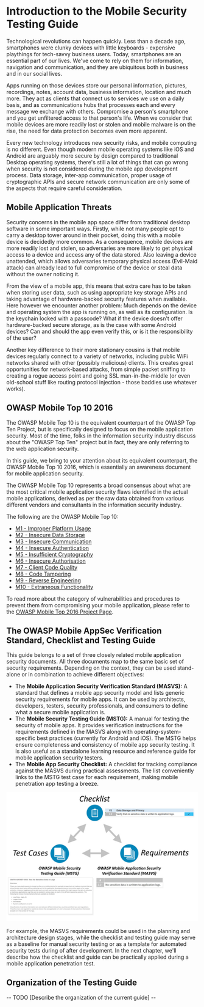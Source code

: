 # Introduction to the Mobile Security Testing Guide

Technological revolutions can happen quickly. Less than a decade ago, smartphones were clunky devices with little keyboards - expensive playthings for tech-savvy business users. Today, smartphones are an essential part of our lives. We've come to rely on them for information, navigation and communication, and they are ubiquitous both in business and in our social lives.

Apps running on those devices store our personal information, pictures, recordings, notes, account data, business information, location and much more. They act as clients that connect us to services we use on a daily basis, and as communications hubs that processes each and every message we exchange with others. Compromise a person's smartphone and you get unfiltered access to that person's life. When we consider that mobile devices are more readily lost or stolen and mobile malware is on the rise, the need for data protection becomes even more apparent.

Every new technology introduces new security risks, and mobile computing is no different. Even though modern mobile operating systems like iOS and Android are arguably more secure by design compared to traditional Desktop operating systems, there's still a lot of things that can go wrong when security is not considered during the mobile app development process. Data storage, inter-app communication, proper usage of cryptographic APIs and secure network communication are only some of the aspects that require careful consideration.

## Mobile Application Threats

Security concerns in the mobile app space differ from traditional desktop software in some important ways. Firstly, while not many people opt to carry a desktop tower around in their pocket, doing this with a mobile device is decidedly more common. As a consequence, mobile devices are more readily lost and stolen, so adversaries are more likely to get physical access to a device and access any of the data stored. Also leaving a device unattended, which allows adversaries temporary physical access (Evil-Maid attack) can already lead to full compromise of the device or steal data without the owner noticing it.

From the view of a mobile app, this means that extra care has to be taken when storing user data, such as using appropriate key storage APIs and taking advantage of hardware-backed security features when available. Here however we encounter another problem: Much depends on the device and operating system the app is running on, as well as its configuration. Is the keychain locked with a passcode? What if the device doesn't offer hardware-backed secure storage, as is the case with some Android devices? Can and should the app even verify this, or is it the responsibility of the user?

Another key difference to their more stationary cousins is that mobile devices regularly connect to a variety of networks, including public WiFi networks shared with other (possibly malicious) clients. This creates great opportunities for network-based attacks, from simple packet sniffing to creating a rogue access point and going SSL man-in-the-middle (or even old-school stuff like routing protocol injection - those baddies use whatever works).

## OWASP Mobile Top 10 2016
The OWASP Mobile Top 10 is the equivalent counterpart of the OWASP Top Ten Project, but is specifically designed to focus on the mobile application security. Most of the time, folks in the information security industry discuss about the "OWASP Top Ten" project but in fact, they are only referring to the web application security. 

In this guide, we bring to your attention about its equivalent counterpart, the OWASP Mobile Top 10 2016, which is essentially an awareness document for mobile application security. 

The OWASP Mobile Top 10 represents a broad consensus about what are the most critical mobile application security flaws identified in the actual mobile applications, derived as per the raw data obtained from various different vendors and consultants in the information security industry. 

The following are the OWASP Mobile Top 10:
* [M1 - Improper Platform Usage](https://www.owasp.org/index.php/Mobile_Top_10_2016-M1-Improper_Platform_Usage)
* [M2 - Insecure Data Storage](https://www.owasp.org/index.php/Mobile_Top_10_2016-M2-Insecure_Data_Storage)
* [M3 - Insecure Communication](https://www.owasp.org/index.php/Mobile_Top_10_2016-M3-Insecure_Communication)
* [M4 - Insecure Authentication](https://www.owasp.org/index.php/Mobile_Top_10_2016-M4-Insecure_Authentication)
* [M5 - Insufficient Cryptography](https://www.owasp.org/index.php/Mobile_Top_10_2016-M5-Insufficient_Cryptography)
* [M6 - Insecure Authorisation](https://www.owasp.org/index.php/Mobile_Top_10_2016-M6-Insecure_Authorization)
* [M7 - Client Code Quality](https://www.owasp.org/index.php/Mobile_Top_10_2016-M7-Poor_Code_Quality)
* [M8 - Code Tampering](https://www.owasp.org/index.php/Mobile_Top_10_2016-M8-Code_Tampering)
* [M9 - Reverse Engineering](https://www.owasp.org/index.php/Mobile_Top_10_2016-M9-Reverse_Engineering)
* [M10 - Extraneous Functionality](https://www.owasp.org/index.php/Mobile_Top_10_2016-M10-Extraneous_Functionality)

To read more about the category of vulnerabilities and procedures to prevent them from compromising your mobile application, please refer to the [OWASP Mobile Top 2016 Project Page](https://www.owasp.org/index.php/Mobile_Top_10_2016-Top_10).

## The OWASP Mobile AppSec Verification Standard, Checklist and Testing Guide

This guide belongs to a set of three closely related mobile application security documents. All three documents map to the same basic set of security requirements. Depending on the context, they can be used stand-alone or in combination to achieve different objectives:

* The **Mobile Application Security Verification Standard (MASVS):** A standard that defines a mobile app security model and lists generic security requirements for mobile apps. It can be used by architects, developers, testers, security professionals, and consumers to define what a secure mobile application is.
* The **Mobile Security Testing Guide (MSTG):** A manual for testing the security of mobile apps. It provides verification instructions for the requirements defined in the MASVS along with operating-system-specific best practices (currently for Android and iOS). The MSTG helps ensure completeness and consistency of mobile app security testing. It is also useful as a standalone learning resource and reference guide for mobile application security testers.
* The **Mobile App Security Checklist:** A checklist for tracking compliance against the MASVS during practical assessments. The list conveniently links to the MSTG test case for each requirement, making mobile penetration app testing a breeze.

![Document Overview](Images/Chapters/0x03/owasp-mobile-overview.jpg)

For example, the MASVS requirements could be used in the planning and architecture design stages, while the checklist and testing guide may serve as a baseline for manual security testing or as a template for automated security tests during of after development. In the next chapter, we'll describe how the checklist and guide can be practically applied during a mobile application penetration test.

## Organization of the Testing Guide

-- TODO [Describe the organization of the current guide] --
